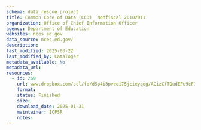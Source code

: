```yaml
---
schema: data_rescue_project 
title: Common Core of Data (CCD)  Nonfiscal 20102011
organization: Office of Chief Information Officer
agency: Department of Education
websites: nces.ed.gov
data_source: nces.ed.gov/
description: 
last_modified: 2025-03-22
last_modified_by: Cataloger
metadata_available: No
metadata_url: 
resources:
  - id: 269
    url: www.dropbox.com/scl/fo/d5p4i3pveei75jcieyqeg/ACizCfTQudEFu9cF1mVY3U?rlkey=det221bko2563b83104o0h0nl&dl=0
    format: 
    status: Finished
    size: 
    download_date: 2025-01-31
    maintainer: ICPSR
    notes: 
---
```

